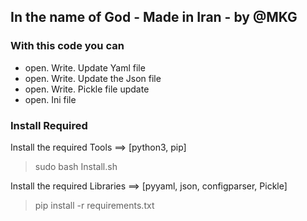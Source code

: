 ## In the name of God - Made in Iran - by @MKG


### With this code you can
* open. Write. Update Yaml file
* open. Write. Update the Json file
* open. Write. Pickle file update
* open. Ini file


### Install Required

Install the required Tools ==> [python3, pip]
> sudo bash Install.sh

Install the required Libraries ==> [pyyaml, json, configparser, Pickle]
> pip install -r requirements.txt
